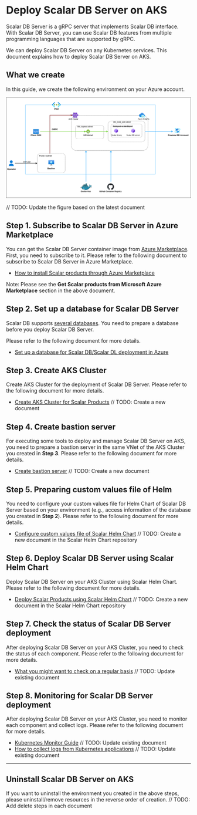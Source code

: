 # Deploy Scalar DB Server on AKS

Scalar DB Server is a gRPC server that implements Scalar DB interface. With Scalar DB Server, you can use Scalar DB features from multiple programming languages that are supported by gRPC.  

We can deploy Scalar DB Server on any Kubernetes services. This document explains how to deploy Scalar DB Server on AKS.  

## What we create

In this guide, we create the following environment on your Azure account.  

![image](images/scalardbserver-aks-diagram.png)

// TODO: Update the figure based on the latest document

## Step 1. Subscribe to Scalar DB Server in Azure Marketplace

You can get the Scalar DB Server container image from [Azure Marketplace](https://azuremarketplace.microsoft.com/en/marketplace/apps/scalarinc.scalardb). First, you need to subscribe to it. Please refer to the following document to subscribe to Scalar DB Server in Azure Marketplace.  

* [How to install Scalar products through Azure Marketplace](./AzureMarketplaceGuide.md)

Note: Please see the **Get Scalar products from Microsoft Azure Marketplace** section in the above document.  

## Step 2. Set up a database for Scalar DB Server

Scalar DB supports [several databases](https://github.com/scalar-labs/scalardb/blob/master/docs/scalardb-supported-databases.md). You need to prepare a database before you deploy Scalar DB Server.  

Please refer to the following document for more details.  

* [Set up a database for Scalar DB/Scalar DL deployment in Azure](./SetupDatabaseForAzure.md)

## Step 3. Create AKS Cluster

Create AKS Cluster for the deployment of Scalar DB Server. Please refer to the following document for more details.  

* [Create AKS Cluster for Scalar Products]() // TODO: Create a new document

## Step 4. Create bastion server

For executing some tools to deploy and manage Scalar DB Server on AKS, you need to prepare a bastion server in the same VNet of the AKS Cluster you created in **Step 3**. Please refer to the following document for more details.  

* [Create bastion server]() // TODO: Create a new document

## Step 5. Preparing custom values file of Helm 

You need to configure your custom values file for Helm Chart of Scalar DB Server based on your environment (e.g., access information of the database you created in **Step 2**). Please refer to the following document for more details.  

* [Configure custom values file of Scalar Helm Chart]() // TODO: Create a new document in the Scalar Helm Chart repository

## Step 6. Deploy Scalar DB Server using Scalar Helm Chart

Deploy Scalar DB Server on your AKS Cluster using Scalar Helm Chart. Please refer to the following document for more details.  

* [Deploy Scalar Products using Scalar Helm Chart]() // TODO: Create a new document in the Scalar Helm Chart repository

## Step 7. Check the status of Scalar DB Server deployment

After deploying Scalar DB Server on your AKS Cluster, you need to check the status of each component. Please refer to the following document for more details.  

* [What you might want to check on a regular basis](./RegularCheck.md) // TODO: Update existing document

## Step 8. Monitoring for Scalar DB Server deployment

After deploying Scalar DB Server on your AKS Cluster, you need to monitor each component and collect logs. Please refer to the following document for more details.  

* [Kubernetes Monitor Guide](./K8sMonitorGuide.md) // TODO: Update existing document
* [How to collect logs from Kubernetes applications](./K8sLogCollectionGuide.md) // TODO: Update existing document

---

## Uninstall Scalar DB Server on AKS

If you want to uninstall the environment you created in the above steps, please uninstall/remove resources in the reverse order of creation.  // TODO: Add delete steps in each document
